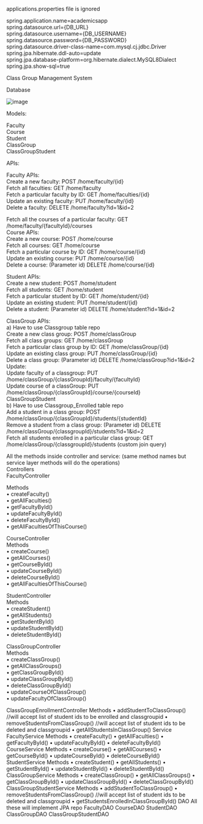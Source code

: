 applications.properties file is ignored


spring.application.name=academicsapp  
spring.datasource.url={DB_URL}  
spring.datasource.username={DB_USERNAME}  
spring.datasource.password={DB_PASSWORD}  
spring.datasource.driver-class-name=com.mysql.cj.jdbc.Driver  
spring.jpa.hibernate.ddl-auto=update  
spring.jpa.database-platform=org.hibernate.dialect.MySQL8Dialect   
spring.jpa.show-sql=true  






Class Group Management System

Database

![image](https://github.com/raravindkrishna/academicsapp/assets/126563764/92266c6a-39d4-4470-b84a-f60117fab66b)

 
Models:

Faculty  
Course  
Student  
ClassGroup  
ClassGroupStudent  
  
APIs:  
  
Faculty APIs:  
Create a new faculty: POST /home/faculty/{id}  
Fetch all faculties: GET /home/faculty  
Fetch a particular faculty by ID: GET /home/faculties/{id}  
Update an existing faculty: PUT /home/faculty/{id}  
Delete a faculty: DELETE /home/faculty?id=1&id=2  

Fetch all the courses of a particular faculty: GET /home/faculty/{facultyId}/courses  
Course APIs:  
Create a new course: POST /home/course  
Fetch all courses: GET /home/course  
Fetch a particular course by ID: GET /home/course/{id}  
Update an existing course: PUT /home/course/{id}  
Delete a course: (Parameter id) DELETE /home/course/{id}  

Student APIs:  
Create a new student: POST /home/student  
Fetch all students: GET /home/student  
Fetch a particular student by ID: GET /home/student/{id}  
Update an existing student: PUT /home/student/{id}  
Delete a student: (Parameter id) DELETE /home/student?id=1&id=2  

  
  
ClassGroup APIs:  
a) Have to use Classgroup table repo  
Create a new class group: POST /home/classGroup  
Fetch all class groups: GET /home/classGroup  
Fetch a particular class group by ID: GET /home/classGroup/{id}  
Update an existing class group: PUT /home/classGroup/{id}  
Delete a class group: (Parameter id) DELETE /home/classGroup?id=1&id=2  
Update:  
Update faculty of a classgroup: PUT /home/classGroup/{classGroupId}/faculty/{facultyId}  
Update course of a classGroup: PUT /home/classGroup/{classGroupId}/course/{courseId}  
ClassGroupStudent  
b) Have to use Classgroup_Enrolled table repo  
Add a student in a class group: POST /home/classGroup/{classGroupId}/students/{studentId}  
Remove a student from a class group:  (Parameter id) DELETE /home/classGroup/{classgroupId}/students?id=1&id=2  
Fetch all students enrolled in a particular class group: GET /home/classGroup/{classgroupId}/students (custom join query)  
  
All the methods inside controller and service: (same method names but service layer methods will do the operations)  
Controllers  
FacultyController
  
Methods  
•	createFaculty()  
•	getAllFaculties()  
•	getFacultyById()  
•	updateFacultyById()   
•	deleteFacultyById()  
•	getAllFacultiesOfThisCourse()  

CourseController  
Methods  
•	createCourse()  
•	getAllCourses()  
•	getCourseById()  
•	updateCourseById()  
•	deleteCourseById()  
•	getAllFacultiesOfThisCourse()  

  

StudentController  
Methods  
•	createStudent()  
•	getAllStudents()  
•	getStudentById()  
•	updateStudentById()  
•	deleteStudentById()  
  
ClassGroupController  
Methods  
•	createClassGroup()  
•	getAllClassGroups()  
•	getClassGroupById()  
•	updateClassGroupById()  
•	deleteClassGroupById()  
•	updateCourseOfClassGroup()  
•	updateFacultyOfClassGroup()  
  
ClassGroupEnrollmentController
Methods
•	addStudentToClassGroup() //will accept list of student ids to be enrolled and classgroupid
•	removeStudentsFromClassGroup() //will accept list of student ids to be deleted and classgroupid
•	getAllStudentsInClassGroup() 
Service
FacultyService
Methods
•	createFaculty()
•	getAllFaculties()
•	getFacultyById()
•	updateFacultyById()
•	deleteFacultyById()
CourseService 
Methods
•	createCourse()
•	getAllCourses()
•	getCourseById()
•	updateCourseById()
•	deleteCourseById()
StudentService
Methods
•	createStudent()
•	getAllStudents()
•	getStudentById()
•	updateStudentById()
•	deleteStudentById()
ClassGroupService
Methods
•	createClassGroup()
•	getAllClassGroups()
•	getClassGroupById()
•	updateClassGroupById()
•	deleteClassGroupById()
ClassGroupStudentService
Methods
•	addStudentToClassGroup() 
•	removeStudentsFromClassGroup() //will accept list of student ids to be deleted and classgroupid
•	getStudentsEnrolledInClassGroupById() 
DAO
All these will implement JPA repo
FacultyDAO
CourseDAO
StudentDAO
ClassGroupDAO 
ClassGroupStudentDAO
